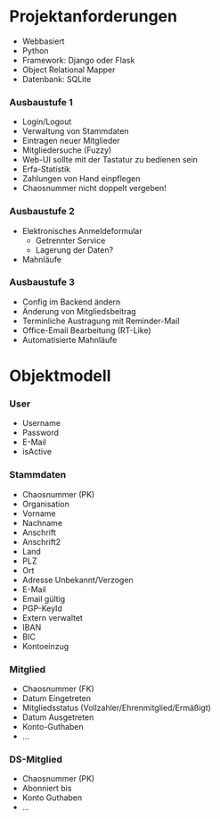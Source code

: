 # Projektanforderungen

* Webbasiert
* Python
* Framework: Django oder Flask
* Object Relational Mapper
* Datenbank: SQLite

### Ausbaustufe 1
* Login/Logout
* Verwaltung von Stammdaten
* Eintragen neuer Mitglieder
* Mitgliedersuche (Fuzzy)
* Web-UI sollte mit der Tastatur zu bedienen sein
* Erfa-Statistik
* Zahlungen von Hand einpflegen
* Chaosnummer nicht doppelt vergeben!

### Ausbaustufe 2
* Elektronisches Anmeldeformular
  * Getrennter Service
  * Lagerung der Daten?
* Mahnläufe

### Ausbaustufe 3
* Config im Backend ändern
* Änderung von Mitgliedsbeitrag
* Terminliche Austragung mit Reminder-Mail
* Office-Email Bearbeitung (RT-Like)
* Automatisierte Mahnläufe


# Objektmodell

### User
* Username
* Password
* E-Mail
* isActive

### Stammdaten
* Chaosnummer (PK)
* Organisation
* Vorname
* Nachname
* Anschrift
* Anschrift2
* Land
* PLZ
* Ort
* Adresse Unbekannt/Verzogen
* E-Mail
* Email gültig
* PGP-KeyId
* Extern verwaltet
* IBAN
* BIC
* Kontoeinzug

### Mitglied
* Chaosnummer (FK)
* Datum Eingetreten
* Mitgliedsstatus (Vollzahler/Ehrenmitglied/Ermäßigt)
* Datum Ausgetreten
* Konto-Guthaben
* ... 

### DS-Mitglied
* Chaosnummer (PK)
* Abonniert bis
* Konto Guthaben
* ...